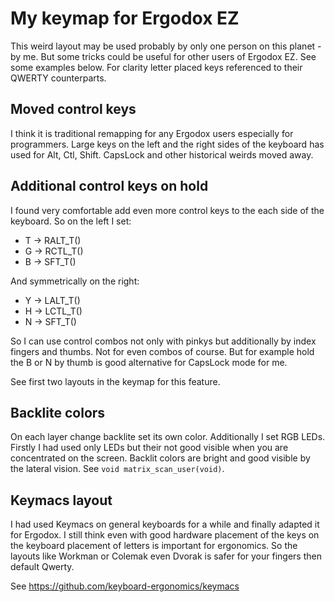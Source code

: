 My keymap for Ergodox EZ
========================

This weird layout may be used probably by only one person on this
planet - by me. But some tricks could be useful for other users of
Ergodox EZ. See some examples below. For clarity letter placed keys
referenced to their QWERTY counterparts.

Moved control keys
------------------

I think it is traditional remapping for any Ergodox users especially
for programmers. Large keys on the left and the right sides of the
keyboard has used for Alt, Ctl, Shift. CapsLock and other historical
weirds moved away.

Additional control keys on hold
-------------------------------

I found very comfortable add even more control keys to the each side
of the keyboard. So on the left I set:

* T -> RALT_T()
* G -> RCTL_T()
* B -> SFT_T()

And symmetrically on the right:

* Y -> LALT_T()
* H -> LCTL_T()
* N -> SFT_T()

So I can use control combos not only with pinkys but additionally by
index fingers and thumbs. Not for even combos of course. But for
example hold the B or N by thumb is good alternative for CapsLock mode
for me.

See first two layouts in the keymap for this feature.

Backlite colors
---------------

On each layer change backlite set its own color. Additionally I set
RGB LEDs. Firstly I had used only LEDs but their not good visible when
you are concentrated on the screen. Backlit colors are bright and good
visible by the lateral vision. See `void matrix_scan_user(void)`.

Keymacs layout
--------------

I had used Keymacs on general keyboards for a while and finally
adapted it for Ergodox. I still think even with good hardware
placement of the keys on the keyboard placement of letters is
important for ergonomics. So the layouts like Workman or Colemak even
Dvorak is safer for your fingers then default Qwerty.

See https://github.com/keyboard-ergonomics/keymacs

